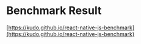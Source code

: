 # Benchmark Result
[https://kudo.github.io/react-native-js-benchmark](https://kudo.github.io/react-native-js-benchmark)
